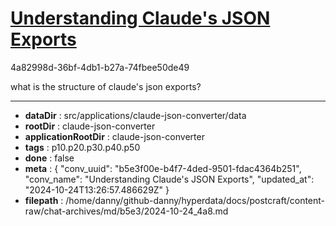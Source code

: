 # [Understanding Claude's JSON Exports](https://claude.ai/chat/b5e3f00e-b4f7-4ded-9501-fdac4364b251)

4a82998d-36bf-4db1-b27a-74fbee50de49

what is the structure of claude's json exports?

---

* **dataDir** : src/applications/claude-json-converter/data
* **rootDir** : claude-json-converter
* **applicationRootDir** : claude-json-converter
* **tags** : p10.p20.p30.p40.p50
* **done** : false
* **meta** : {
  "conv_uuid": "b5e3f00e-b4f7-4ded-9501-fdac4364b251",
  "conv_name": "Understanding Claude's JSON Exports",
  "updated_at": "2024-10-24T13:26:57.486629Z"
}
* **filepath** : /home/danny/github-danny/hyperdata/docs/postcraft/content-raw/chat-archives/md/b5e3/2024-10-24_4a8.md